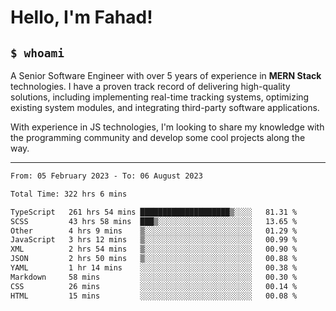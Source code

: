 <h1>Hello, I'm Fahad!</h1>

<h2><code>$ whoami</code></h2>

A Senior Software Engineer with over 5 years of experience in **MERN Stack** technologies. I have a proven track record of delivering high-quality solutions, including implementing real-time tracking systems, optimizing existing system modules, and integrating third-party software applications.

With experience in JS technologies, I'm looking to share my knowledge with the programming community and develop some cool projects along the way.

---

<!--START_SECTION:waka-->

```txt
From: 05 February 2023 - To: 06 August 2023

Total Time: 322 hrs 6 mins

TypeScript   261 hrs 54 mins ████████████████████▒░░░░   81.31 %
SCSS         43 hrs 58 mins  ███▒░░░░░░░░░░░░░░░░░░░░░   13.65 %
Other        4 hrs 9 mins    ▒░░░░░░░░░░░░░░░░░░░░░░░░   01.29 %
JavaScript   3 hrs 12 mins   ▒░░░░░░░░░░░░░░░░░░░░░░░░   00.99 %
XML          2 hrs 54 mins   ▒░░░░░░░░░░░░░░░░░░░░░░░░   00.90 %
JSON         2 hrs 50 mins   ▒░░░░░░░░░░░░░░░░░░░░░░░░   00.88 %
YAML         1 hr 14 mins    ░░░░░░░░░░░░░░░░░░░░░░░░░   00.38 %
Markdown     58 mins         ░░░░░░░░░░░░░░░░░░░░░░░░░   00.30 %
CSS          26 mins         ░░░░░░░░░░░░░░░░░░░░░░░░░   00.14 %
HTML         15 mins         ░░░░░░░░░░░░░░░░░░░░░░░░░   00.08 %
```

<!--END_SECTION:waka-->

<!--
**heyFahad/heyFahad** is a ✨ _special_ ✨ repository because its `README.md` (this file) appears on your GitHub profile.

Here are some ideas to get you started:

- 🔭 I’m currently working on ...
- 🌱 I’m currently learning ...
- 👯 I’m looking to collaborate on ...
- 🤔 I’m looking for help with ...
- 💬 Ask me about ...
- 📫 How to reach me: ...
- 😄 Pronouns: ...
- ⚡ Fun fact: ...
-->
